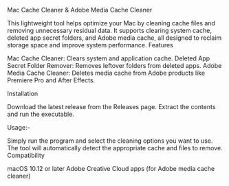 Mac Cache Cleaner & Adobe Media Cache Cleaner

This lightweight tool helps optimize your Mac by cleaning cache files and removing unnecessary residual data. It supports clearing system cache, deleted app secret folders, and Adobe media cache, all designed to reclaim storage space and improve system performance.
Features

Mac Cache Cleaner: Clears system and application cache.
Deleted App Secret Folder Remover: Removes leftover folders from deleted apps.
Adobe Media Cache Cleaner: Deletes media cache from Adobe products like Premiere Pro and After Effects.

Installation

Download the latest release from the Releases page.
Extract the contents and run the executable.

Usage:-

Simply run the program and select the cleaning options you want to use. The tool will automatically detect the appropriate cache and files to remove.
Compatibility

macOS 10.12 or later
Adobe Creative Cloud apps (for Adobe media cache cleaner)
